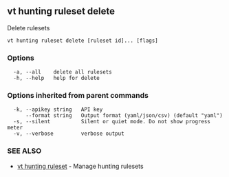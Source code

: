 ## vt hunting ruleset delete

Delete rulesets

```
vt hunting ruleset delete [ruleset id]... [flags]
```

### Options

```
  -a, --all    delete all rulesets
  -h, --help   help for delete
```

### Options inherited from parent commands

```
  -k, --apikey string   API key
      --format string   Output format (yaml/json/csv) (default "yaml")
  -s, --silent          Silent or quiet mode. Do not show progress meter
  -v, --verbose         verbose output
```

### SEE ALSO

* [vt hunting ruleset](vt_hunting_ruleset.md)	 - Manage hunting rulesets


